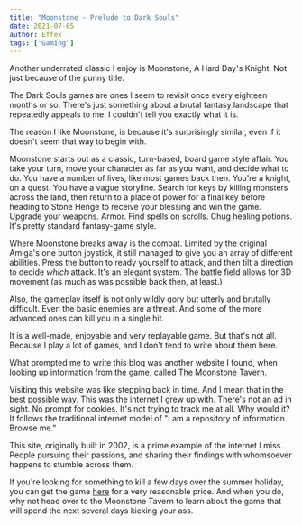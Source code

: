 ```yaml
---
title: "Moonstone - Prelude to Dark Souls"
date: 2021-07-05
author: Effex
tags: ["Gaming"]
---
```


Another underrated classic I enjoy is Moonstone, A Hard Day's Knight. Not just because of the punny title.

The Dark Souls games are ones I seem to revisit once every eighteen months or so. There's just something about a brutal fantasy landscape that repeatedly appeals to me. I couldn't tell you exactly what it is.

The reason I like Moonstone, is because it's surprisingly similar, even if it doesn't seem that way to begin with.

Moonstone starts out as a classic, turn-based, board game style affair. You take your turn, move your character as far as you want, and decide what to do. You have a number of lives, like most games back then. You're a knight, on a quest. You have a vague storyline. Search for keys by killing monsters across the land, then return to a place of power for a final key before heading to Stone Henge to receive your blessing and win the game. Upgrade your weapons. Armor. Find spells on scrolls. Chug healing potions. It's pretty standard fantasy-game style.

Where Moonstone breaks away is the combat. Limited by the original Amiga's one button joystick, it still managed to give you an array of different abilities. Press the button to ready yourself to attack, and then tilt a direction to decide *which* attack. It's an elegant system. The battle field allows for 3D movement (as much as was possible back then, at least.) 

Also, the gameplay itself is not only wildly gory but utterly and brutally difficult. Even the basic enemies are a threat. And some of the more advanced ones can kill you in a single hit.

It is a well-made, enjoyable and very replayable game. But that's not all. Because I play a lot of games, and I don't tend to write about them here.

What prompted me to write this blog was another website I found, when looking up information from the game, called [The Moonstone Tavern.](http://moonstonetavern.co.uk/)

Visiting this website was like stepping back in time. And I mean that in the best possible way. This was the internet I grew up with. There's not an ad in sight. No prompt for cookies. It's not trying to track me at all. Why would it? It follows the traditional internet model of "I am a repository of information. Browse me."

This site, originally built in 2002, is a prime example of the internet I miss. People pursuing their passions, and sharing their findings with whomsoever happens to stumble across them.

If you're looking for something to kill a few days over the summer holiday, you can get the game [here](https://www.gog.com/game/moonstone_a_hard_days_knight) for a very reasonable price. And when you do, why not head over to the Moonstone Tavern to learn about the game that will spend the next several days kicking your ass.




